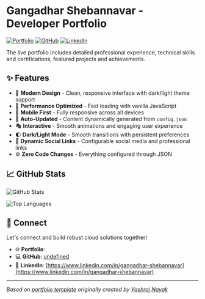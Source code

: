 # Gangadhar Shebannavar - Developer Portfolio

<div align="left">
  
[![Portfolio](https://img.shields.io/badge/🌐_Visit_Portfolio-Live-brightgreen?style=for-the-badge)]()
[![GitHub](https://img.shields.io/badge/GitHub-Profile-181717?style=for-the-badge&logo=github)](undefined)
[![LinkedIn](https://img.shields.io/badge/LinkedIn-Connect-0A66C2?style=for-the-badge&logo=linkedin)](https://www.linkedin.com/in/gangadhar-shebannavar)

</div>

The live portfolio includes detailed professional experience, technical skills and certifications, featured projects and achievements.

## ✨ Features

- 🎨 **Modern Design** - Clean, responsive interface with dark/light theme support
- 🚀 **Performance Optimized** - Fast loading with vanilla JavaScript
- 📱 **Mobile First** - Fully responsive across all devices
- 🔄 **Auto-Updated** - Content dynamically generated from `config.json`
- 🎭 **Interactive** - Smooth animations and engaging user experience
- 🌓 **Dark/Light Mode** - Smooth transitions with persistent preferences
- 🔗 **Dynamic Social Links** - Configurable social media and professional links
- ⚙️ **Zero Code Changes** - Everything configured through JSON

## 📈 GitHub Stats

<div align="left">

![GitHub Stats](https://github-readme-stats.vercel.app/api?username=gangadhar1718&theme=dark&hide_border=true&include_all_commits=true&count_private=true)

![Top Languages](https://github-readme-stats.vercel.app/api/top-langs/?username=gangadhar1718&theme=dark&hide_border=true&include_all_commits=true&count_private=true&layout=compact)

</div>

## 🤝 Connect

Let's connect and build robust cloud solutions together!

- 🌐 **Portfolio**: [](https://gangadhar1718.github.io/)
- 💻 **GitHub**: [undefined](https://github.com/gangadhar1718)
- 🔗 **LinkedIn**: [https://www.linkedin.com/in/gangadhar-shebannavar](https://www.linkedin.com/in/gangadhar-shebannavar)

---

*Based on [portfolio template](https://github.com/yashrajnayak/developer-portfolio) originally created by [Yashraj Nayak](https://github.com/yashrajnayak)*
